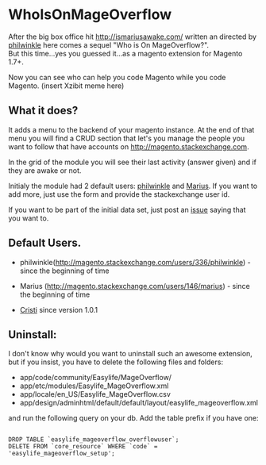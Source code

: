 WhoIsOnMageOverflow
===================

After the big box office hit <a href="http://ismariusawake.com/" target="_blank">http://ismariusawake.com/</a> written an directed by <a href="https://github.com/philwinkle" target="_blank">philwinkle</a>
here comes a sequel "Who is On MageOverflow?".  
But this time...yes you guessed it...as a magento extension for Magento 1.7+.

Now you can see who can help you code Magento while you code Magento. (insert Xzibit meme here)

What it does?
-----------

It adds a menu to the backend of your magento instance.
At the end of that menu you will find a CRUD section that let's you manage the people you want to follow that have accounts on <a href="http://magento.stackexchange.com" target="_blank">http://magento.stackexchange.com</a>.

In the grid of the module you will see their last activity (answer given) and if they are awake or not.

Initialy the module had 2 default users: <a href="http://magento.stackexchange.com/users/336/philwinkle" target="_blank">philwinkle</a> and <a href="http://magento.stackexchange.com/users/146/marius" target="_blank">Marius</a>.
If you want to add more, just use the form and provide the stackexchange user id.

If you want to be part of the initial data set, just post an <a href="https://github.com/tzyganu/WhoIsOnMageOverflow/issues" target="_blank">issue</a> saying that you want to.


Default Users.
-----------

 - philwinkle(http://magento.stackexchange.com/users/336/philwinkle) - since the beginning of time
 - Marius (http://magento.stackexchange.com/users/146/marius) - since the beginning of time
 
 - [Cristi](http://magento.stackexchange.com/users/16755/cristi) since version 1.0.1

Uninstall:
---------

I don't know why would you want to uninstall such an awesome extension, but if you insist, you have to delete the following files and folders:

 - app/code/community/Easylife/MageOverflow/
 - app/etc/modules/Easylife_MageOverflow.xml
 - app/locale/en_US/Easylife_MageOverflow.csv
 - app/design/adminhtml/default/default/layout/easylife_mageoverflow.xml

and run the following query on your db. Add the table prefix if you have one:

<pre><code>
DROP TABLE `easylife_mageoverflow_overflowuser`;
DELETE FROM `core_resource` WHERE `code` = 'easylife_mageoverflow_setup';
</code></pre>
